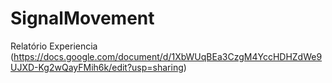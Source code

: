 # SignalMovement

Relatório Experiencia (https://docs.google.com/document/d/1XbWUqBEa3CzgM4YccHDHZdWe9UJXD-Kg2wQayFMih6k/edit?usp=sharing)

